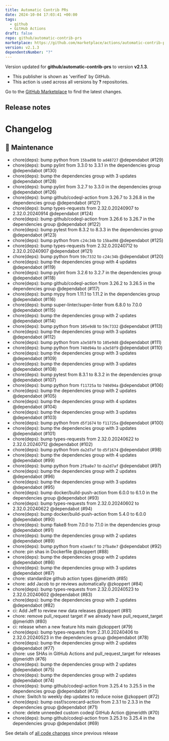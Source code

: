 ```yaml
---
title: Automatic Contrib PRs
date: 2024-10-04 17:03:41 +00:00
tags:
  - github
  - GitHub Actions
draft: false
repo: github/automatic-contrib-prs
marketplace: https://github.com/marketplace/actions/automatic-contrib-prs
version: v2.1.3
dependentsNumber: "?"
---
```



Version updated for **github/automatic-contrib-prs** to version **v2.1.3**.
- This publisher is shown as 'verified' by GitHub.
- This action is used across all versions by **?** repositories.

Go to the [GitHub Marketplace](https://github.com/marketplace/actions/automatic-contrib-prs) to find the latest changes.

## Release notes

# Changelog
## 🧰 Maintenance

- chore(deps): bump python from `15bad98` to `ad48727` @dependabot (#129)
- chore(deps): bump pylint from 3.3.0 to 3.3.1 in the dependencies group @dependabot (#130)
- chore(deps): bump the dependencies group with 3 updates @dependabot (#128)
- chore(deps): bump pylint from 3.2.7 to 3.3.0 in the dependencies group @dependabot (#126)
- chore(deps): bump github/codeql-action from 3.26.7 to 3.26.8 in the dependencies group @dependabot (#127)
- chore(deps): bump types-requests from 2.32.0.20240907 to 2.32.0.20240914 @dependabot (#124)
- chore(deps): bump github/codeql-action from 3.26.6 to 3.26.7 in the dependencies group @dependabot (#122)
- chore(deps): bump pytest from 8.3.2 to 8.3.3 in the dependencies group @dependabot (#123)
- chore(deps): bump python from `c24c34b` to `15bad98` @dependabot (#125)
- chore(deps): bump types-requests from 2.32.0.20240712 to 2.32.0.20240907 @dependabot (#121)
- chore(deps): bump python from `59c7332` to `c24c34b` @dependabot (#120)
- chore(deps): bump the dependencies group with 4 updates @dependabot (#119)
- chore(deps): bump pylint from 3.2.6 to 3.2.7 in the dependencies group @dependabot (#118)
- chore(deps): bump github/codeql-action from 3.26.2 to 3.26.5 in the dependencies group @dependabot (#117)
- chore(deps): bump mypy from 1.11.1 to 1.11.2 in the dependencies group @dependabot (#116)
- chore(deps): bump super-linter/super-linter from 6.8.0 to 7.0.0 @dependabot (#115)
- chore(deps): bump the dependencies group with 2 updates @dependabot (#114)
- chore(deps): bump python from `105e9d8` to `59c7332` @dependabot (#113)
- chore(deps): bump the dependencies group with 3 updates @dependabot (#112)
- chore(deps): bump python from `a3e58f9` to `105e9d8` @dependabot (#111)
- chore(deps): bump python from `740d94a` to `a3e58f9` @dependabot (#110)
- chore(deps): bump the dependencies group with 3 updates @dependabot (#109)
- chore(deps): bump the dependencies group with 3 updates @dependabot (#108)
- chore(deps): bump pytest from 8.3.1 to 8.3.2 in the dependencies group @dependabot (#107)
- chore(deps): bump python from `f11725a` to `740d94a` @dependabot (#106)
- chore(deps): bump the dependencies group with 2 updates @dependabot (#105)
- chore(deps): bump the dependencies group with 4 updates @dependabot (#104)
- chore(deps): bump the dependencies group with 3 updates @dependabot (#103)
- chore(deps): bump python from `d5f1674` to `f11725a` @dependabot (#100)
- chore(deps): bump the dependencies group with 3 updates @dependabot (#101)
- chore(deps): bump types-requests from 2.32.0.20240622 to 2.32.0.20240712 @dependabot (#102)
- chore(deps): bump python from `da2d7af` to `d5f1674` @dependabot (#98)
- chore(deps): bump the dependencies group with 4 updates @dependabot (#99)
- chore(deps): bump python from `2fba8e7` to `da2d7af` @dependabot (#97)
- chore(deps): bump the dependencies group with 2 updates @dependabot (#96)
- chore(deps): bump the dependencies group with 3 updates @dependabot (#95)
- chore(deps): bump docker/build-push-action from 6.0.0 to 6.1.0 in the dependencies group @dependabot (#93)
- chore(deps): bump types-requests from 2.32.0.20240602 to 2.32.0.20240622 @dependabot (#94)
- chore(deps): bump docker/build-push-action from 5.4.0 to 6.0.0 @dependabot (#90)
- chore(deps): bump flake8 from 7.0.0 to 7.1.0 in the dependencies group @dependabot (#91)
- chore(deps): bump the dependencies group with 2 updates @dependabot (#89)
- chore(deps): bump python from `e3ae8cf` to `2fba8e7` @dependabot (#92)
- chore: pin shas in Dockerfile @zkoppert (#88)
- chore(deps): bump the dependencies group with 2 updates @dependabot (#86)
- chore(deps): bump the dependencies group with 3 updates @dependabot (#87)
- chore: standardize github action types @jmeridth (#85)
- chore: add Jacob to pr reviews automatically @zkoppert (#84)
- chore(deps): bump types-requests from 2.32.0.20240523 to 2.32.0.20240602 @dependabot (#83)
- chore(deps): bump the dependencies group with 2 updates @dependabot (#82)
- ci: Add Jeff to review new data releases @zkoppert (#81)
- chore: remove pull_request target if we already have pull_request_target @jmeridth (#80)
- ci: release when a new feature hits main @zkoppert (#79)
- chore(deps): bump types-requests from 2.31.0.20240406 to 2.32.0.20240523 in the dependencies group @dependabot (#78)
- chore(deps): bump the dependencies group with 2 updates @dependabot (#77)
- chore: use SHAs in GitHub Actions and pull_request_target for releases @jmeridth (#76)
- chore(deps): bump the dependencies group with 2 updates @dependabot (#75)
- chore(deps): bump the dependencies group with 2 updates @dependabot (#74)
- chore(deps): bump github/codeql-action from 3.25.4 to 3.25.5 in the dependencies group @dependabot (#73)
- chore: Switch to weekly dep updates to reduce noise @zkoppert (#72)
- chore(deps): bump ossf/scorecard-action from 2.3.1 to 2.3.3 in the dependencies group @dependabot (#71)
- chore: delete unneeded custom codeql GitHub Action @jmeridth (#70)
- chore(deps): bump github/codeql-action from 3.25.3 to 3.25.4 in the dependencies group @dependabot (#69)

See details of [all code changes](https://github.com/github/automatic-contrib-prs/compare/v2.1.2...v2.1.3) since previous release

